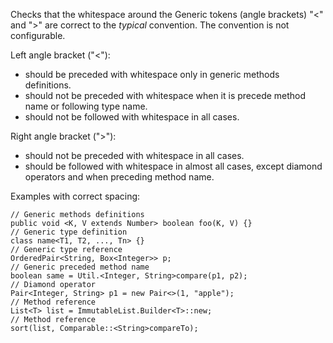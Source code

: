 Checks that the whitespace around the Generic tokens (angle brackets) "<" and ">" are correct to the *typical* convention. The convention is not configurable.

Left angle bracket ("<"):

 *  should be preceded with whitespace only in generic methods definitions.
 *  should not be preceded with whitespace when it is precede method name or following type name.
 *  should not be followed with whitespace in all cases.

Right angle bracket (">"):

 *  should not be preceded with whitespace in all cases.
 *  should be followed with whitespace in almost all cases, except diamond operators and when preceding method name.

Examples with correct spacing:

    // Generic methods definitions
    public void <K, V extends Number> boolean foo(K, V) {}
    // Generic type definition
    class name<T1, T2, ..., Tn> {}
    // Generic type reference
    OrderedPair<String, Box<Integer>> p;
    // Generic preceded method name
    boolean same = Util.<Integer, String>compare(p1, p2);
    // Diamond operator
    Pair<Integer, String> p1 = new Pair<>(1, "apple");
    // Method reference
    List<T> list = ImmutableList.Builder<T>::new;
    // Method reference
    sort(list, Comparable::<String>compareTo);